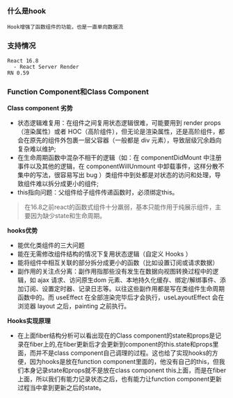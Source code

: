 ### 什么是hook
```
Hook增强了函数组件的功能，也是一直单向数据流

```
### 支持情况
```
React 16.8
  - React Server Render
RN 0.59
```
### Function Component和Class Component
**Class component 劣势**
+ 状态逻辑难复用：在组件之间复用状态逻辑很难，可能要用到 render props （渲染属性）或者 HOC（高阶组件），但无论是渲染属性，还是高阶组件，都会在原先的组件外包裹一层父容器（一般都是 div 元素），导致层级冗余趋向复杂难以维护;
+ 在生命周期函数中混杂不相干的逻辑（如：在 componentDidMount 中注册事件以及其他的逻辑，在 componentWillUnmount 中卸载事件，这样分散不集中的写法，很容易写出 bug ）类组件中到处都是对状态的访问和处理，导致组件难以拆分成更小的组件;
+ this指向问题：父组件给子组件传递函数时，必须绑定this。

> 在16.8之前react的函数式组件十分羸弱，基本只能作用于纯展示组件，主要因为缺少state和生命周期。

**hooks优势**
+ 能优化类组件的三大问题
+ 能在无需修改组件结构的情况下复用状态逻辑（自定义 Hooks ）
+ 能将组件中相互关联的部分拆分成更小的函数（比如设置订阅或请求数据）
+ 副作用的关注点分离：副作用指那些没有发生在数据向视图转换过程中的逻辑，如 ajax 请求、访问原生dom 元素、本地持久化缓存、绑定/解绑事件、添加订阅、设置定时器、记录日志等。以往这些副作用都是写在类组件生命周期函数中的。而 useEffect 在全部渲染完毕后才会执行，useLayoutEffect 会在浏览器 layout 之后，painting 之前执行。

**Hooks实现原理**
+ 在上面fiber结构分析可以看出现在的Class component的state和props是记录在fiber上的,在fiber更新后才会更新到component的this.state和props里面，而并不是class component自己调理的过程。这也给了实现hooks的方便，因为hooks是放在function component里面的，他没有自己的this，但我们本身记录state和props就不是放在class component this上面，而是在fiber上面，所以我们有能力记录状态之后，也有能力让function  component更新过程当中拿到更新之后的state。